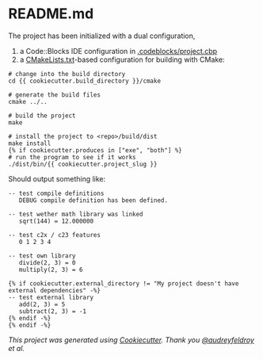 # README.md

The project has been initialized with a dual configuration, 
1. a Code::Blocks IDE configuration in [.codeblocks/project.cbp](.codeblocks/project.cbp)
1. a [CMakeLists.txt](CMakeLists.txt)-based configuration for building with CMake:

```shell
# change into the build directory
cd {{ cookiecutter.build_directory }}/cmake

# generate the build files
cmake ../..

# build the project
make

# install the project to <repo>/build/dist
make install
{% if cookiecutter.produces in ["exe", "both"] %}
# run the program to see if it works
./dist/bin/{{ cookiecutter.project_slug }}
```

Should output something like:

```text
-- test compile definitions
   DEBUG compile definition has been defined.

-- test wether math library was linked
   sqrt(144) = 12.000000

-- test c2x / c23 features
   0 1 2 3 4

-- test own library
   divide(2, 3) = 0
   multiply(2, 3) = 6

{% if cookiecutter.external_directory != "My project doesn't have external dependencies" -%}
-- test external library
   add(2, 3) = 5
   subtract(2, 3) = -1
{% endif -%}
{% endif -%}
```

_This project was generated using [Cookiecutter](https://pypi.org/project/cookiecutter/). Thank you [@audreyfeldroy](https://github.com/audreyfeldroy) et al._

